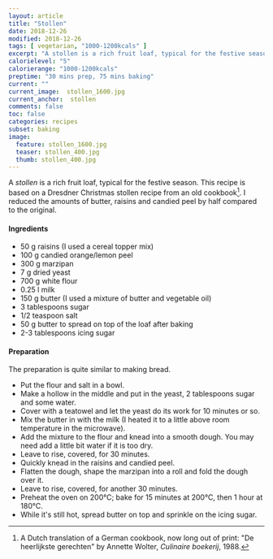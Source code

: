```yaml
---
layout: article
title: "Stollen"
date: 2018-12-26
modified: 2018-12-26
tags: [ vegetarian, "1000-1200kcals" ]
excerpt: "A stollen is a rich fruit loaf, typical for the festive season. This recipe is based on a recipe for Dresdner Christmas stollen from an old cookbook."
calorielevel: "5"
calorierange: "1000-1200kcals"
preptime: "30 mins prep, 75 mins baking"
current: ""
current_image:  stollen_1600.jpg
current_anchor:  stollen
comments: false
toc: false
categories: recipes
subset: baking
image:
  feature: stollen_1600.jpg
  teaser: stollen_400.jpg
  thumb: stollen_400.jpg
---
```


A _stollen_ is a rich fruit loaf, typical for the festive season. This recipe is based on a Dresdner Christmas stollen recipe from an old cookbook[^1]. I reduced the amounts of butter, raisins and candied peel by half compared to the original.

#### Ingredients

- 50 g raisins (I used a cereal topper mix)
- 100 g candied orange/lemon peel
- 300 g marzipan
- 7 g dried yeast
- 700 g white flour
- 0.25 l milk
- 150 g butter (I used a mixture of butter and vegetable oil)
- 3 tablespoons sugar
- 1/2 teaspoon salt
- 50 g butter to spread on top of the loaf after baking
- 2-3 tablespoons icing sugar

#### Preparation

The preparation is quite similar to making bread.

- Put the flour and salt in a bowl.
- Make a hollow in the middle and put in the yeast, 2 tablespoons sugar and some water.
- Cover with a teatowel and let the yeast do its work for 10 minutes or so.
- Mix the butter in with the milk (I heated it to a little above room temperature in the microwave).
- Add the mixture to the flour and knead into a smooth dough. You may need add a little bit water if it is too dry.
- Leave to rise, covered, for 30 minutes.
- Quickly knead in the raisins and candied peel.
- Flatten the dough, shape the marzipan into a roll and fold the dough over it.
- Leave to rise, covered, for another 30 minutes.
- Preheat the oven on 200&deg;C; bake for 15 minutes at 200&deg;C, then 1 hour at 180&deg;C.
- While it's still hot, spread butter on top and sprinkle on the icing sugar.

[^1]: A Dutch translation of a German cookbook, now long out of print: "De heerlijkste gerechten" by Annette Wolter, _Culinaire boekerij_, 1988.
